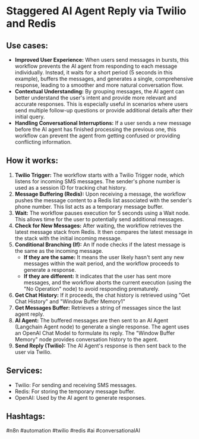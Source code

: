 # Staggered AI Agent Reply via Twilio and Redis

## Use cases:

- **Improved User Experience:**  When users send messages in bursts, this workflow prevents the AI agent from responding to each message individually. Instead, it waits for a short period (5 seconds in this example), buffers the messages, and generates a single, comprehensive response, leading to a smoother and more natural conversation flow.
- **Contextual Understanding:** By grouping messages, the AI agent can better understand the user's intent and provide more relevant and accurate responses. This is especially useful in scenarios where users send multiple follow-up questions or provide additional details after their initial query.
- **Handling Conversational Interruptions:**  If a user sends a new message before the AI agent has finished processing the previous one, this workflow can prevent the agent from getting confused or providing conflicting information.

## How it works:

1.  **Twilio Trigger:** The workflow starts with a Twilio Trigger node, which listens for incoming SMS messages. The sender's phone number is used as a session ID for tracking chat history.
2.  **Message Buffering (Redis):** Upon receiving a message, the workflow pushes the message content to a Redis list associated with the sender's phone number. This list acts as a temporary message buffer.
3.  **Wait:** The workflow pauses execution for 5 seconds using a Wait node. This allows time for the user to potentially send additional messages.
4.  **Check for New Messages:** After waiting, the workflow retrieves the latest message stack from Redis. It then compares the latest message in the stack with the initial incoming message.
5.  **Conditional Branching (If):** An If node checks if the latest message is the same as the incoming message.
    *   **If they are the same:** It means the user likely hasn't sent any new messages within the wait period, and the workflow proceeds to generate a response.
    *   **If they are different:** It indicates that the user has sent more messages, and the workflow aborts the current execution (using the "No Operation" node) to avoid responding prematurely.
6.  **Get Chat History:** If it proceeds, the chat history is retrieved using "Get Chat History" and "Window Buffer Memory1"
7. **Get Messages Buffer:** Retrieves a string of messages since the last agent reply.
8.  **AI Agent:** The buffered messages are then sent to an AI Agent (Langchain Agent node) to generate a single response. The agent uses an OpenAI Chat Model to formulate its reply. The "Window Buffer Memory" node provides conversation history to the agent.
9.  **Send Reply (Twilio):**  The AI Agent's response is then sent back to the user via Twilio.

## Services:

-   Twilio: For sending and receiving SMS messages.
-   Redis: For storing the temporary message buffer.
-   OpenAI: Used by the AI agent to generate responses.

## Hashtags:

#n8n #automation #twilio #redis #ai #conversationalAI
